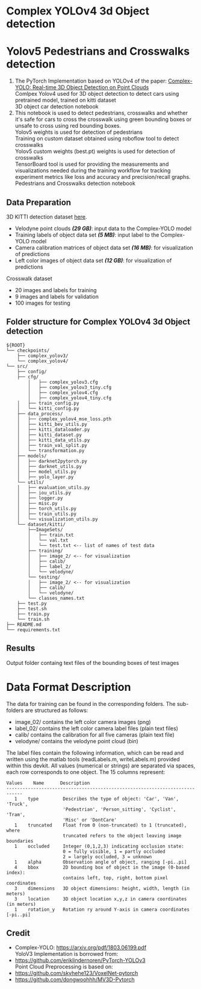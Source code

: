 # Complex YOLOv4 3d Object detection
# Yolov5 Pedestrians and Crosswalks detection

1. The PyTorch Implementation based on YOLOv4 of the paper: [Complex-YOLO: Real-time 3D Object Detection on Point Clouds](https://arxiv.org/pdf/1803.06199.pdf)<br/>
Comlpex Yolov4 used for 3D object detection to detect cars using pretrained model, trained on kitti dataset<br/>
3D object car detection notebook<br/>
2. This notebook is used to detect pedestrians, crosswalks and whether it's safe for cars to cross the crosswalk using green bounding boxes or unsafe to cross using red bounding boxes.<br/>
Yolov5 weights is used for detection of pedestrians <br/>
Training on custom dataset obtained using roboflow tool to detect crosswalks<br/>
Yolov5 custom weights (best.pt) weights is used for detection of crosswalks<br/>
TensorBoard tool is used for providing the measurements and visualizations needed during the training workflow for tracking experiment metrics like loss and accuracy and precision/recall graphs.<br/>
Pedestrians and Crosswalks detection notebook<br/>



## Data Preparation
3D KITTI detection dataset  [here](http://www.cvlibs.net/datasets/kitti/eval_object.php?obj_benchmark=3d).

- Velodyne point clouds _**(29 GB)**_: input data to the Complex-YOLO model
- Training labels of object data set _**(5 MB)**_: input label to the Complex-YOLO model
- Camera calibration matrices of object data set _**(16 MB)**_: for visualization of predictions
- Left color images of object data set _**(12 GB)**_: for visualization of predictions

Crosswalk dataset

- 20 images and labels for training
- 9 images and labels for validation  
- 100 images for testing

## Folder structure for Complex YOLOv4 3d Object detection

```
${ROOT}
└── checkpoints/    
    ├── complex_yolov3/
    └── complex_yolov4/
└── src/
    ├── config/
    ├── cfg/
        │   ├── complex_yolov3.cfg
        │   ├── complex_yolov3_tiny.cfg
        │   ├── complex_yolov4.cfg
        │   ├── complex_yolov4_tiny.cfg
    │   ├── train_config.py
    │   └── kitti_config.py
    ├── data_process/
    │   ├── complex_yolov4_mse_loss.pth
    │   ├── kitti_bev_utils.py
    │   ├── kitti_dataloader.py
    │   ├── kitti_dataset.py
    │   ├── kitti_data_utils.py
    │   ├── train_val_split.py
    │   └── transformation.py
    ├── models/
    │   ├── darknet2pytorch.py
    │   ├── darknet_utils.py
    │   ├── model_utils.py
    │   ├── yolo_layer.py
    └── utils/
    │   ├── evaluation_utils.py
    │   ├── iou_utils.py
    │   ├── logger.py
    │   ├── misc.py
    │   ├── torch_utils.py
    │   ├── train_utils.py
    │   └── visualization_utils.py
    └── dataset/kitti/
        ├──ImageSets/
        │   ├── train.txt
        │   └── val.txt
        │   └── test.txt <-- list of names of test data
        ├── training/
        │   ├── image_2/ <-- for visualization
        │   ├── calib/
        │   ├── label_2/
        │   └── velodyne/
        └── testing/  
        │   ├── image_2/ <-- for visualization
        │   ├── calib/
        │   └── velodyne/ 
        └── classes_names.txt
    ├── test.py
    ├── test.sh
    ├── train.py
    └── train.sh
├── README.md 
└── requirements.txt
```

## Results

Output folder containg text files of the bounding boxes of test images

Data Format Description
=======================
The data for training can be found in the corresponding folders.
The sub-folders are structured as follows:

  - image_02/ contains the left color camera images (png)
  - label_02/ contains the left color camera label files (plain text files)
  - calib/ contains the calibration for all five cameras (plain text file)
  - velodyne/ contains the velodyne point cloud (bin)

The label files contain the following information, which can be read and
written using the matlab tools (readLabels.m, writeLabels.m) provided within
this devkit. All values (numerical or strings) are separated via spaces,
each row corresponds to one object. The 15 columns represent:
```
Values    Name      Description
----------------------------------------------------------------------------
   1    type         Describes the type of object: 'Car', 'Van', 'Truck',
                     'Pedestrian', 'Person_sitting', 'Cyclist', 'Tram',
                     'Misc' or 'DontCare'
   1    truncated    Float from 0 (non-truncated) to 1 (truncated), where
                     truncated refers to the object leaving image boundaries
   1    occluded     Integer (0,1,2,3) indicating occlusion state:
                     0 = fully visible, 1 = partly occluded
                     2 = largely occluded, 3 = unknown
   1    alpha        Observation angle of object, ranging [-pi..pi]
   4    bbox         2D bounding box of object in the image (0-based index):
                     contains left, top, right, bottom pixel coordinates
   3    dimensions   3D object dimensions: height, width, length (in meters)
   3    location     3D object location x,y,z in camera coordinates (in meters)
   1    rotation_y   Rotation ry around Y-axis in camera coordinates [-pi..pi]
```




## Credit

- Complex-YOLO: https://arxiv.org/pdf/1803.06199.pdf<br/>
YoloV3 Implementation is borrowed from:<br/>
- https://github.com/eriklindernoren/PyTorch-YOLOv3<br/>
Point Cloud Preprocessing is based on:<br/>
- https://github.com/skyhehe123/VoxelNet-pytorch<br/>
- https://github.com/dongwoohhh/MV3D-Pytorch<br/>

